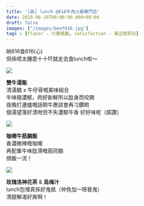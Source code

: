 ```yaml
---
title: '[犇] lunch @616牛肉火鍋專門店'
date: 2020-06-16T00:00:00.000+08:00
draft: false
images: ["/images/beef616.jpg"]
tags : [flavor - 行膳積腹, satisfaction - 黃店懲罰日]
---
```


晌616食616(心)  
但係唔太鍾意十十吓就走去食lunch啦～

![](/images/beef616.jpg)

**雙牛湯飯**  
清湯腩 x 牛仔骨嘅美味組合  
牛味極濃郁，肉好新鮮所以腍身而咬開  
夜晚打邊爐嘅話啲牛應該會再刁鑽啲  
個湯望落好清咁但不失濃郁牛香 
好好味呢（超讚）

![](/images/beef616a.jpg)

**咖喱牛筋腩飯**  
香濃微辣嘅咖喱  
再配重牛味腍滑嘅筋同腩  
撈飯一流！

![](/images/beef616b.jpg)

**玫瑰洛神花茶** & **烏梅汁**  
lunch包埋真係好鬼抵（仲免加一呀衰鬼）  
清甜解渴好爽啊！





